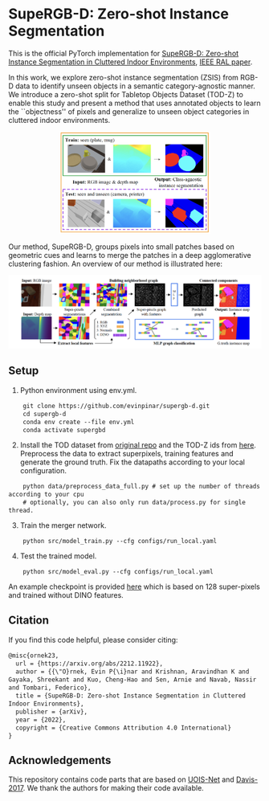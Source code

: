 # SupeRGB-D: Zero-shot Instance Segmentation 
This is the official PyTorch implementation for [SupeRGB-D: Zero-shot Instance Segmentation in Cluttered Indoor Environments](https://arxiv.org/abs/2212.11922), [IEEE RAL paper](https://ieeexplore.ieee.org/document/10111059).

In this work, we explore zero-shot instance segmentation (ZSIS) from RGB-D data to identify unseen objects in a semantic category-agnostic manner. We introduce a zero-shot split for Tabletop Objects Dataset (TOD-Z) to enable this study and present a method that uses annotated objects to learn the ``objectness'' of pixels and generalize to unseen object categories in cluttered indoor environments.

<p align="center">
  <img src="figures/task.png" width="300"/>
</p>

Our method, SupeRGB-D, groups pixels into small patches based on geometric cues and learns to merge the patches in a deep agglomerative clustering fashion. An overview of our method is illustrated here:
<p align="center">
  <img src="figures/method.png" width="800" />
</p>

## Setup

1. Python environment using env.yml.
```
    git clone https://github.com/evinpinar/supergb-d.git
    cd supergb-d
    conda env create --file env.yml
    conda activate supergbd
```

2. Install the TOD dataset from [original repo](https://drive.google.com/uc?export=download&id=157nWfb4pLbwAfOdMLls6q0lZQyqUCvLY) and the TOD-Z ids from [here](https://drive.google.com/file/d/1vkGmioePVXOw7CdoHWvhEM3oStCH-88v/view?usp=sharing). Preprocess the data to extract superpixels, training features and generate the ground truth. Fix the datapaths according to your local configuration.
```
    python data/preprocess_data_full.py # set up the number of threads according to your cpu
    # optionally, you can also only run data/process.py for single thread. 
```

3. Train the merger network.
```
    python src/model_train.py --cfg configs/run_local.yaml
```
4. Test the trained model.
```
    python src/model_eval.py --cfg configs/run_local.yaml
```

An example checkpoint is provided [here](https://drive.google.com/file/d/172wKBgY4x-cWU5orymJqjOkjFiP0QORX/view?usp=sharing) which is based on 128 super-pixels and trained without DINO features.

## Citation

If you find this code helpful, please consider citing:
```
@misc{ornek23,
  url = {https://arxiv.org/abs/2212.11922},
  author = {{\"O}rnek, Evin P{\i}nar and Krishnan, Aravindhan K and Gayaka, Shreekant and Kuo, Cheng-Hao and Sen, Arnie and Navab, Nassir and Tombari, Federico},
  title = {SupeRGB-D: Zero-shot Instance Segmentation in Cluttered Indoor Environments},
  publisher = {arXiv},
  year = {2022},
  copyright = {Creative Commons Attribution 4.0 International}
}
```

## Acknowledgements

This repository contains code parts that are based on [UOIS-Net](https://github.com/chrisdxie/uois) and [Davis-2017](https://github.com/davisvideochallenge/davis-2017). We thank the authors for making their code available.
